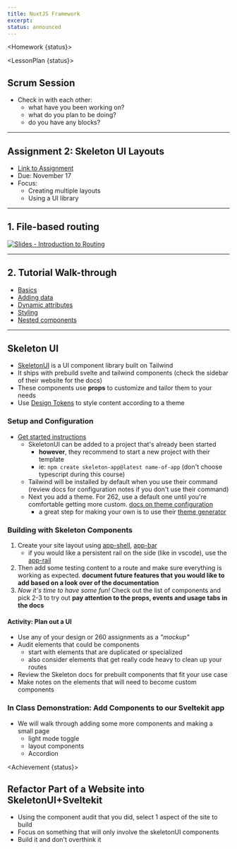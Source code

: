 ```yaml
---
title: NuxtJS Framework
excerpt:
status: announced
---
```


<script>
	import Homework from "$lib/components/Homework.svelte";
	import LessonPlan from "$lib/components/LessonPlan.svelte";
	import Achievement from "$lib/components/Achievement.svelte";
</script>

<Homework {status}>

</Homework>

<LessonPlan {status}>

<h2 id="scrum-meeting">Scrum Session</h2>

- Check in with each other:
  - what have you been working on?
  - what do you plan to be doing?
  - do you have any blocks?

---

<h2>Assignment 2: Skeleton UI Layouts</h2>

- [Link to Assignment](/courses/cpnt-262/assessments/assignment-2)
- Due: November 17
- Focus:
  - Creating multiple layouts
  - Using a UI library

---

<h2 id="file-routing"> 1. File-based routing</h2>

[![Slides - Introduction to Routing](/images/slides/sveltekit-intro.png)](https://sait-wbdv.github.io/slides/w23/cpnt-262/sveltekit-introduction.html)

---

<h2 id="tutorial"> 2. Tutorial Walk-through</h2>

- [Basics](https://svelte.dev/tutorial/basics)
- [Adding data](https://svelte.dev/tutorial/adding-data)
- [Dynamic attributes](https://svelte.dev/tutorial/dynamic-attributes)
- [Styling](https://svelte.dev/tutorial/styling)
- [Nested components](https://svelte.dev/tutorial/nested-components)

---

<h2>Skeleton UI</h2>

- [SkeletonUI](https://www.skeleton.dev/) is a UI component library built on Tailwind
- It ships with prebuild svelte and tailwind components (check the sidebar of their website for the docs)
- These components use **props** to customize and tailor them to your needs
- Use [Design Tokens](https://www.skeleton.dev/docs/tokens) to style content according to a theme

### Setup and Configuration

- [Get started instructions](https://www.skeleton.dev/docs/get-started)
  - SkeletonUI can be added to a project that's already been started
    - **however**, they recommend to start a new project with their template
    - ie: `npm create skeleton-app@latest name-of-app` (don't choose typescript during this course)
  - Tailwind will be installed by default when you use their command (review docs for configuration notes if you don't use their command)
  - Next you add a theme. For 262, use a default one until you're comfortable getting more custom. [docs on theme configuration](https://www.skeleton.dev/docs/themes#dark-mode)
    - a great step for making your own is to use their [theme generator](https://www.skeleton.dev/docs/generator)

### Building with Skeleton Components

1. Create your site layout using [app-shell](https://www.skeleton.dev/components/app-shell), [app-bar](https://www.skeleton.dev/components/app-bar)
   - if you would like a persistent rail on the side (like in vscode), use the [app-rail](https://www.skeleton.dev/components/app-rail)
2. Then add some testing content to a route and make sure everything is working as expected. **document future features that you would like to add based on a look over of the documentation**
3. _Now it's time to have some fun!_ Check out the list of components and pick 2-3 to try out **pay attention to the props, events and usage tabs in the docs**

#### Activity: Plan out a UI

- Use any of your design or 260 assignments as a _"mockup"_
- Audit elements that could be components
  - start with elements that are duplicated or specialized
  - also consider elements that get really code heavy to clean up your routes
- Review the Skeleton docs for prebuilt components that fit your use case
- Make notes on the elements that will need to become custom components

### In Class Demonstration: Add Components to our Sveltekit app

- We will walk through adding some more components and making a small page
  - light mode toggle
  - layout components
  - Accordion

</LessonPlan>

<Achievement {status}>

<h2>Refactor Part of a Website into SkeletonUI+Sveltekit</h2>

- Using the component audit that you did, select 1 aspect of the site to build
- Focus on something that will only involve the skeletonUI components
- Build it and don't overthink it

</Achievement>
